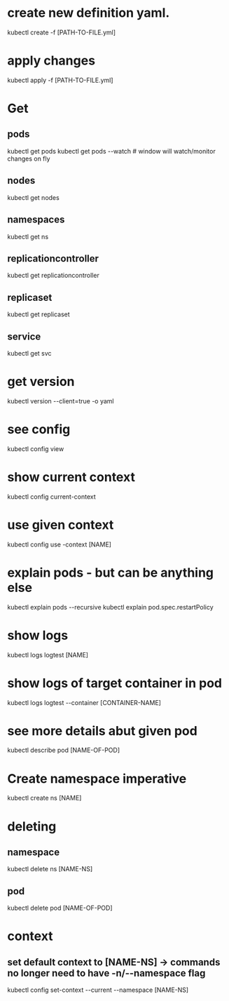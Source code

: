 # create new definition yaml.
kubectl create -f [PATH-TO-FILE.yml]

# apply changes
kubectl apply -f [PATH-TO-FILE.yml]

# Get

## pods
kubectl get pods
kubectl get pods --watch # window will watch/monitor changes on fly

## nodes
kubectl get nodes

## namespaces
kubectl get ns

## replicationcontroller
kubectl get replicationcontroller

## replicaset
kubectl get replicaset

## service 
kubectl get svc

# get version
kubectl version --client=true -o yaml

# see config
kubectl config view

# show current context
kubectl config current-context 

# use given context
kubectl config use -context [NAME] 

# explain pods - but can be anything else
kubectl explain pods --recursive
kubectl explain pod.spec.restartPolicy 

# show logs
kubectl logs logtest [NAME] 

# show logs of target container in pod
kubectl logs logtest --container [CONTAINER-NAME]

# see more details abut given pod
kubectl describe pod [NAME-OF-POD]

# Create namespace imperative
kubectl create ns [NAME]

# deleting

## namespace
kubectl delete ns [NAME-NS]

## pod
kubectl delete pod [NAME-OF-POD]

# context

## set default context to [NAME-NS] -> commands no longer need to have -n/--namespace flag
kubectl config set-context --current --namespace [NAME-NS]

